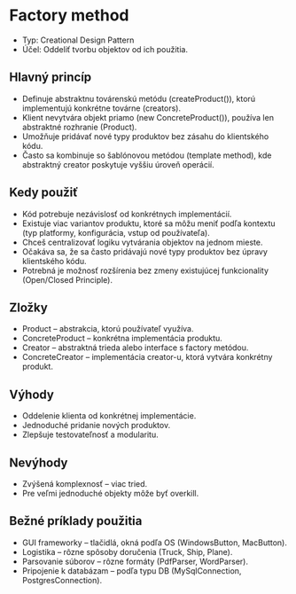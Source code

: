 # Factory method
- Typ: Creational Design Pattern
- Účel: Oddeliť tvorbu objektov od ich použitia.

## Hlavný princíp
- Definuje abstraktnu továrenskú metódu (createProduct()), ktorú implementujú konkrétne továrne (creators).
- Klient nevytvára objekt priamo (new ConcreteProduct()), používa len abstraktné rozhranie (Product).
- Umožňuje pridávať nové typy produktov bez zásahu do klientského kódu.
- Často sa kombinuje so šablónovou metódou (template method), kde abstraktný creator poskytuje vyššiu úroveň operácií.

## Kedy použiť
- Kód potrebuje nezávislosť od konkrétnych implementácií.
- Existuje viac variantov produktu, ktoré sa môžu meniť podľa kontextu (typ platformy, konfigurácia, vstup od používateľa).
- Chceš centralizovať logiku vytvárania objektov na jednom mieste.
- Očakáva sa, že sa často pridávajú nové typy produktov bez úpravy klientského kódu.
- Potrebná je možnosť rozšírenia bez zmeny existujúcej funkcionality (Open/Closed Principle).

## Zložky
- Product – abstrakcia, ktorú používateľ využíva.
- ConcreteProduct – konkrétna implementácia produktu.
- Creator – abstraktná trieda alebo interface s factory metódou.
- ConcreteCreator – implementácia creator-u, ktorá vytvára konkrétny produkt.

## Výhody
- Oddelenie klienta od konkrétnej implementácie.
- Jednoduché pridanie nových produktov.
- Zlepšuje testovateľnosť a modularitu.

## Nevýhody
- Zvýšená komplexnosť – viac tried.
- Pre veľmi jednoduché objekty môže byť overkill.

## Bežné príklady použitia
- GUI frameworky – tlačidlá, okná podľa OS (WindowsButton, MacButton).
- Logistika – rôzne spôsoby doručenia (Truck, Ship, Plane).
- Parsovanie súborov – rôzne formáty (PdfParser, WordParser).
- Pripojenie k databázam – podľa typu DB (MySqlConnection, PostgresConnection).